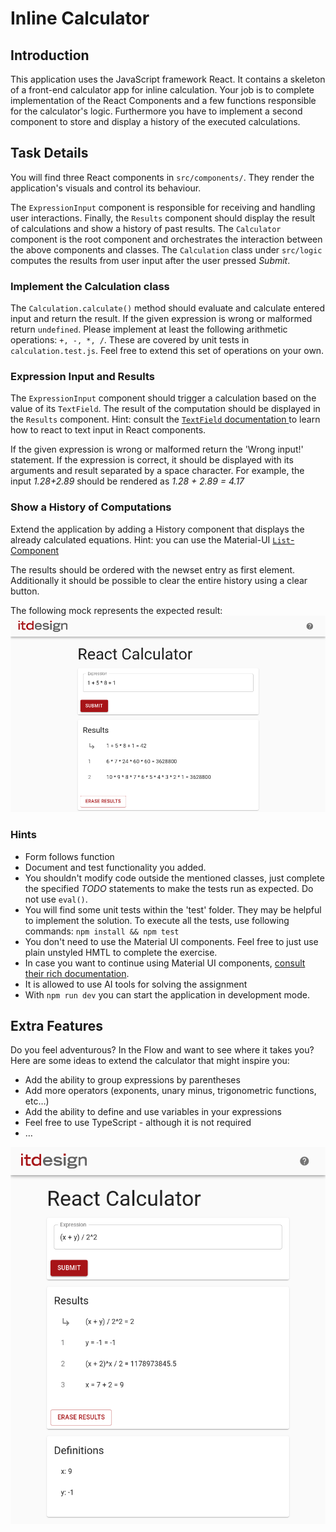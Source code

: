 # Inline Calculator

## Introduction

This application uses the JavaScript framework React. It contains a skeleton of a front-end calculator app for inline calculation. Your job is to complete implementation of the React Components and a few functions responsible for the calculator's logic. Furthermore you have to implement a second component to store and display a history of the executed calculations.

## Task Details
You will find three React components in `src/components/`. They render the application's visuals and control its behaviour.

The `ExpressionInput` component is responsible for receiving and handling user interactions.
Finally, the `Results` component should display the result of calculations and show a history of past results.
The `Calculator` component is the root component and orchestrates the interaction between the above components and classes.
The `Calculation` class under `src/logic` computes the results from user input after the user pressed *Submit*.

### Implement the Calculation class
The `Calculation.calculate()` method should evaluate and calculate entered input and return the result. If the given expression is wrong or malformed return `undefined`. Please implement at least the following arithmetic operations: `+, -, *, /`. These are covered by unit tests in `calculation.test.js`. Feel free to extend this set of operations on your own.

### Expression Input and Results
The `ExpressionInput` component should trigger a calculation based on the value of its `TextField`. The result of the computation should be displayed in the `Results` component. Hint: consult the [`TextField` documentation ](https://material-ui.com/components/text-fields/#uncontrolled-vs-controlled) to learn how to react to text input in React components.

If the given expression is wrong or malformed return the 'Wrong input!' statement.
If the expression is correct, it should be displayed with its arguments and result separated by a space character. For example, the input *1.28+2.89*  should be rendered as *1.28 + 2.89 = 4.17*

### Show a History of Computations
Extend the application by adding a History component that displays the already calculated equations.  Hint: you can use the Material-UI [`List`-Component](https://material-ui.com/components/lists/#lists)

The results should be ordered with the newset entry as first element. Additionally it should be possible to clear the entire history using a clear button.

The following mock represents the expected result:</br>![Mock](./historymock.png "Mock of the History feature.")

### Hints

- Form follows function
- Document and test functionality you added.
- You shouldn't modify code outside the mentioned classes, just complete the specified *TODO* statements to make the tests run as expected. Do not use `eval()`.
- You will find some unit tests within the 'test' folder. They may be helpful to implement the solution. To execute all the tests, use following commands: `npm install && npm test`
- You don't need to use the Material UI components. Feel free to just use plain unstyled HMTL to complete the exercise.
- In case you want to continue using Material UI components, [consult their rich documentation](https://material-ui.com/getting-started/example-projects/).
- It is allowed to use AI tools for solving the assignment
- With `npm run dev` you can start the application in development mode.

## Extra Features

Do you feel adventurous? In the Flow and want to see where it takes you? Here are some ideas to extend the calculator that might inspire you:

- Add the ability to group expressions by parentheses
- Add more operators (exponents, unary minus, trigonometric functions, etc…)
- Add the ability to define and use variables in your expressions
- Feel free to use TypeScript - although it is not required
- …

![ExtraFeatures](./extra-features.png "Calculator with more features")
